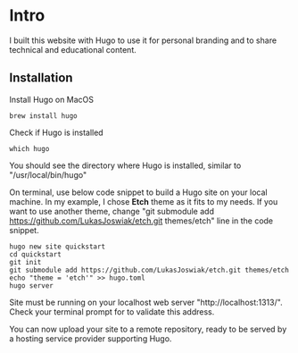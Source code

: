 # Intro
I built this website with Hugo to use it for personal branding and to share technical and educational content.

## Installation

Install Hugo on MacOS
``` shell
brew install hugo
```

Check if Hugo is installed
``` shell
which hugo
```

You should see the directory where Hugo is installed, similar to "/usr/local/bin/hugo"

On terminal, use below code snippet to build a Hugo site on your local machine. In my example, I chose **Etch** theme as it fits to my needs. If you want to use another theme, change "git submodule add https://github.com/LukasJoswiak/etch.git themes/etch" line in the code snippet.

``` shell
hugo new site quickstart
cd quickstart
git init
git submodule add https://github.com/LukasJoswiak/etch.git themes/etch
echo "theme = 'etch'" >> hugo.toml
hugo server
```

Site must be running on your localhost web server "http://localhost:1313/". Check your terminal prompt for to validate this address.

You can now upload your site to a remote repository, ready to be served by a hosting service provider supporting Hugo.
